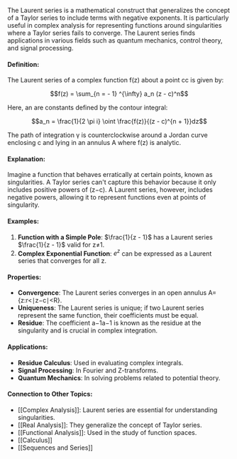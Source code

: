 The Laurent series is a mathematical construct that generalizes the concept of a Taylor series to include terms with negative exponents. It is particularly useful in complex analysis for representing functions around singularities where a Taylor series fails to converge. The Laurent series finds applications in various fields such as quantum mechanics, control theory, and signal processing.

#### Definition:

The Laurent series of a complex function f(z) about a point cc is given by:

$$f(z) = \sum_{n = - 1} ^{\infty} a_n (z - c)^n$$

Here, an are constants defined by the contour integral:

$$a_n = \frac{1}{2 \pi i} \oint \frac{f(z)}{(z - c)^{n  + 1}}dz$$

The path of integration γ is counterclockwise around a Jordan curve enclosing c and lying in an annulus A where f(z) is analytic.

#### Explanation:

Imagine a function that behaves erratically at certain points, known as singularities. A Taylor series can't capture this behavior because it only includes positive powers of (z−c). A Laurent series, however, includes negative powers, allowing it to represent functions even at points of singularity.

#### Examples:

1. **Function with a Simple Pole**: $\frac{1}{z - 1}$​ has a Laurent series $\frac{1}{z - 1}$​ valid for z≠1.
2. **Complex Exponential Function**: $e^z$ can be expressed as a Laurent series that converges for all z.

#### Properties:

- **Convergence**: The Laurent series converges in an open annulus A={z:r<∣z−c∣<R}.
- **Uniqueness**: The Laurent series is unique; if two Laurent series represent the same function, their coefficients must be equal.
- **Residue**: The coefficient a−1a−1​ is known as the residue at the singularity and is crucial in complex integration.

#### Applications:

- **Residue Calculus**: Used in evaluating complex integrals.
- **Signal Processing**: In Fourier and Z-transforms.
- **Quantum Mechanics**: In solving problems related to potential theory.

#### Connection to Other Topics:

- [[Complex Analysis]]: Laurent series are essential for understanding singularities.
- [[Real Analysis]]: They generalize the concept of Taylor series.
- [[Functional Analysis]]: Used in the study of function spaces.
- [[Calculus]]
- [[Sequences and Series]]